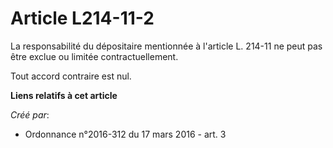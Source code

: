 # Article L214-11-2

La responsabilité du dépositaire mentionnée à l'article L. 214-11 ne peut pas être exclue ou limitée contractuellement. 

Tout accord contraire est nul.

**Liens relatifs à cet article**

_Créé par_:

  - Ordonnance n°2016-312 du 17 mars 2016 - art. 3
